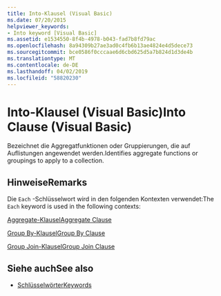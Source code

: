 ```yaml
---
title: Into-Klausel (Visual Basic)
ms.date: 07/20/2015
helpviewer_keywords:
- Into keyword [Visual Basic]
ms.assetid: e1534550-8f4b-4978-b043-fad7b8fd79ac
ms.openlocfilehash: 8a94309b27ae3ad0c4fb6b13ae4824e4d5dece73
ms.sourcegitcommit: bce0586f0cccaae6d6cbd625d5a7b824d1d3de4b
ms.translationtype: MT
ms.contentlocale: de-DE
ms.lasthandoff: 04/02/2019
ms.locfileid: "58820230"
---
```

# <a name="into-clause-visual-basic"></a><span data-ttu-id="726e1-102">Into-Klausel (Visual Basic)</span><span class="sxs-lookup"><span data-stu-id="726e1-102">Into Clause (Visual Basic)</span></span>
<span data-ttu-id="726e1-103">Bezeichnet die Aggregatfunktionen oder Gruppierungen, die auf Auflistungen angewendet werden.</span><span class="sxs-lookup"><span data-stu-id="726e1-103">Identifies aggregate functions or groupings to apply to a collection.</span></span>  
  
## <a name="remarks"></a><span data-ttu-id="726e1-104">Hinweise</span><span class="sxs-lookup"><span data-stu-id="726e1-104">Remarks</span></span>  
 <span data-ttu-id="726e1-105">Die `Each` -Schlüsselwort wird in den folgenden Kontexten verwendet:</span><span class="sxs-lookup"><span data-stu-id="726e1-105">The `Each` keyword is used in the following contexts:</span></span>  
  
 [<span data-ttu-id="726e1-106">Aggregate-Klausel</span><span class="sxs-lookup"><span data-stu-id="726e1-106">Aggregate Clause</span></span>](../../../visual-basic/language-reference/queries/aggregate-clause.md)  
  
 [<span data-ttu-id="726e1-107">Group By-Klausel</span><span class="sxs-lookup"><span data-stu-id="726e1-107">Group By Clause</span></span>](../../../visual-basic/language-reference/queries/group-by-clause.md)  
  
 [<span data-ttu-id="726e1-108">Group Join-Klausel</span><span class="sxs-lookup"><span data-stu-id="726e1-108">Group Join Clause</span></span>](../../../visual-basic/language-reference/queries/group-join-clause.md)  
  
## <a name="see-also"></a><span data-ttu-id="726e1-109">Siehe auch</span><span class="sxs-lookup"><span data-stu-id="726e1-109">See also</span></span>

- [<span data-ttu-id="726e1-110">Schlüsselwörter</span><span class="sxs-lookup"><span data-stu-id="726e1-110">Keywords</span></span>](../../../visual-basic/language-reference/keywords/index.md)
